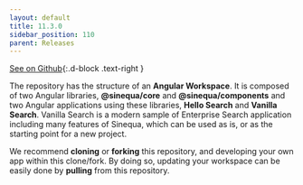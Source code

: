 ```yaml
---
layout: default
title: 11.3.0
sidebar_position: 110
parent: Releases
---
```


[See on Github](https://github.com/sinequa/sba-angular/releases/tag/1.0.0){:.d-block .text-right }

The repository has the structure of an **Angular Workspace**. It is composed of two Angular libraries, **@sinequa/core** and **@sinequa/components** and two Angular applications using these libraries, **Hello Search** and **Vanilla Search**. Vanilla Search is a modern sample of Enterprise Search application including many features of Sinequa, which can be used as is, or as the starting point for a new project.

We recommend **cloning** or **forking** this repository, and developing your own app within this clone/fork. By doing so, updating your workspace can be easily done by **pulling** from this repository.

